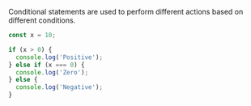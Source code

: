 Conditional statements are used to perform different actions based on different conditions.

```js
const x = 10;

if (x > 0) {
  console.log('Positive');
} else if (x === 0) {
  console.log('Zero');
} else {
  console.log('Negative');
}

```